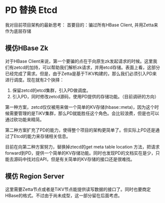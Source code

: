 # PD 替换 Etcd

我对目前项目架构的最新思考：
首要目的：骗过所有HBase Client, 并用Zetta来作为底层存储

## 模仿HBase Zk
对于HBase Client来说，第一个要骗的点在于向原生zk发起请求的时候。这里我们有zetcd的加持，可以帮助我们解析zk请求，并用etcd存储。表面上看，这部分已经完成了需求。但是，由于Zetta是基于TiKV构建的，那么我们必须引入PD来进行调度。现在就有2个抉择：

1. 保留zetcd的etcd集群，引入PD做调度。
2. 引入PD，同时修改zetcd源码，使用PD提供的存储功能。（目前调研的方向）


第一种方案，zetcd仅仅被用来做一个简单的KV存储(hbase::meta)，因为这个时候需要管理的是TiKV集群，那么PD就能胜任这个角色。会比较浪费，但是也可以通过砍功能来精简。

第二种方案扩充了PD的能力，使得整个项目的架构更简单了。但实际上PD还是通过了Etcd的能力来存储相关信息。

目前在向第二种方案努力，替换掉ztecd的get meta table location 方法，把请求forward到PD，提供一个简单的KV存储功能。同时也发现PD的文档实在是少，只能去源码中找对应API，但是有关简单的KV存储的接口还是很难找。

## 模仿 Region Server
这里需要Zetta节点或者是TiKV节点能提供读写数据的接口了。同时也要商定HBase的格式。不过由于尚未成型，这一部分留在后面考虑。